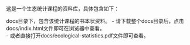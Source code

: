 这是一个生态统计课程的资料库，具体包含如下：

docs目录下，包含该统计课程的书本状资料。
    - 请下载整个docs目录后，点击docs/indix.html文件即可在浏览器中查看。  
    - 或者直接打开docs/ecological-statistics.pdf文件即可查看。